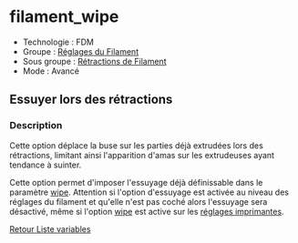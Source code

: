 # filament_wipe

* Technologie : FDM
* Groupe : [Réglages du Filament](../filament_settings/filament_settings.md)
* Sous groupe : [Rétractions de Filament](../filament_settings/filament_settings.md#rétractions-de-filament)
* Mode : Avancé

## Essuyer lors des rétractions

### Description

Cette option déplace la buse sur les parties déjà extrudées lors des rétractions, limitant ainsi l'apparition d'amas sur les extrudeuses ayant tendance à suinter.

Cette option permet d'imposer l'essuyage déjà définissable dans le paramètre [wipe](wipe.md). Attention si l'option d'essuyage est activée au niveau des réglages du filament et qu'elle n'est pas coché alors l'essuyage sera désactivé, même si l'option [wipe](wipe.md) est active sur les [réglages imprimantes](../printer_settings/printer_settings.md#extrudeuse).

[Retour Liste variables](variable_list.md)
